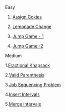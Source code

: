 Easy

1. [Assign Cokies](https://leetcode.com/problems/assign-cookies/)

2. [Lemonade Change](https://leetcode.com/problems/lemonade-change/submissions/1600386370/)

3. [Jump Game - 1](https://leetcode.com/problems/jump-game/submissions/1604784656/)

4. [Jump Game -2](https://leetcode.com/problems/jump-game-ii/)

 Medium 

 1.[Fractional Knapsack](https://www.geeksforgeeks.org/problems/fractional-knapsack-1587115620/1)

 2.[Valid Parenthesis](https://leetcode.com/problems/valid-parenthesis-string/submissions/1603612073/)

 3.[Job Sequencing Problem](https://www.geeksforgeeks.org/problems/job-sequencing-problem-1587115620/1)

 4.[Insert Intervals](https://leetcode.com/problems/insert-interval/)

 5.[Merge Intervals](https://leetcode.com/problems/merge-intervals/)
